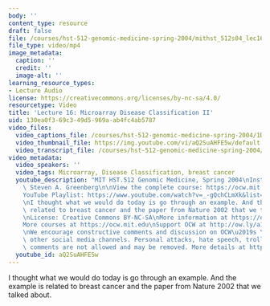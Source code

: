 ```yaml
---
body: ''
content_type: resource
draft: false
file: /courses/hst-512-genomic-medicine-spring-2004/mithst_512s04_lec16_360p_16_9.mp4
file_type: video/mp4
image_metadata:
  caption: ''
  credit: ''
  image-alt: ''
learning_resource_types:
- Lecture Audio
license: https://creativecommons.org/licenses/by-nc-sa/4.0/
resourcetype: Video
title: 'Lecture 16: Microarray Disease Classification II'
uid: 130ea0f3-69c3-49d5-969a-ab4fc4ab5787
video_files:
  video_captions_file: /courses/hst-512-genomic-medicine-spring-2004/1DY86qUNXKChT6iGLLAwWuz9XBlQHWv9a_transcript.webvtt
  video_thumbnail_file: https://img.youtube.com/vi/aQ2SuAHFE5w/default.jpg
  video_transcript_file: /courses/hst-512-genomic-medicine-spring-2004/1DY86qUNXKChT6iGLLAwWuz9XBlQHWv9a_transcript.pdf
video_metadata:
  video_speakers: ''
  video_tags: Microarray, Disease Classification, breast cancer
  youtube_description: "MIT HST.512 Genomic Medicine, Spring 2004\nInstructor: Dr.\
    \ Steven A. Greenberg\n\nView the complete course: https://ocw.mit.edu/courses/hst-512-genomic-medicine-spring-2004/\n\
    YouTube Playlist: https://www.youtube.com/watch?v=_-gQchCLmXk&list=PLUl4u3cNGP613PJMNmRjAIdBr76goU1V5\n\
    \nI thought what we would do today is go through an example. And the example is\
    \ related to breast cancer and the paper from Nature 2002 that we talked about.\n\
    \nLicense: Creative Commons BY-NC-SA\nMore information at https://ocw.mit.edu/terms\n\
    More courses at https://ocw.mit.edu\nSupport OCW at http://ow.ly/a1If50zVRlQ\n\
    \nWe encourage constructive comments and discussion on OCW\u2019s YouTube and\
    \ other social media channels. Personal attacks, hate speech, trolling, and inappropriate\
    \ comments are not allowed and may be removed. More details at https://ocw.mit.edu/comments."
  youtube_id: aQ2SuAHFE5w
---
```

I thought what we would do today is go through an example. And the example is related to breast cancer and the paper from Nature 2002 that we talked about.
